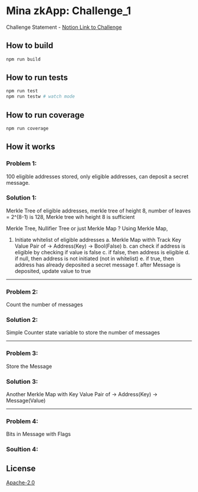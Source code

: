 # Mina zkApp: Challenge_1

Challenge Statement - 
[Notion Link to Challenge](https://file.notion.so/f/f/6cb52088-8ba0-489c-b45a-800a7f3b5cf0/b62c79f0-b5e6-42c3-b586-6a59d714e8bb/Challenge_1_-_due_Jan_31.pdf?id=32decac0-5395-41c2-8808-83158318e9c5&table=block&spaceId=6cb52088-8ba0-489c-b45a-800a7f3b5cf0&expirationTimestamp=1704664800000&signature=S7AH3llsIdP52ksftRa8QUVAfzbjBCsYnVmo-2JulV0&downloadName=Challenge+1+-+due+Jan+31.pdf)

## How to build

```sh
npm run build
```

## How to run tests

```sh
npm run test
npm run testw # watch mode
```

## How to run coverage

```sh
npm run coverage
```

## How it works 

### Problem 1:
100 eligible addresses stored, only eligible addresses, can deposit 
a secret message. 

### Solution 1:
Merkle Tree of eligible addresses, merkle tree of height 8,
number of leaves = 2^(8-1) is 128, Merkle tree wih height 8 is sufficient

Merkle Tree, Nullifier Tree or just Merkle Map ?
Using Merkle Map, 
1. Initiate whitelist of eligible addresses
  a. Merkle Map withh Track Key Value Pair of -> Address(Key) -> Bool(False)
  b. can check if address is eligible by checking if value is false
  c. if false, then address is eligible
  d. if null, then address is not initiated (not in whitelist)
  e.  if true, then address has already deposited a secret message
  f. after Message is deposited, update value to true


--- 

### Problem 2: 
Count the number of messages

### Solution 2:
Simple Counter state variable to store the number of messages

--- 

### Problem 3: 
Store the Message

### Solution 3:
Another Merkle Map with Key Value Pair of -> Address(Key) -> Message(Value)

---

### Problem 4:
Bits in Message with Flags 

### Soultion 4: 



## License

[Apache-2.0](LICENSE)
